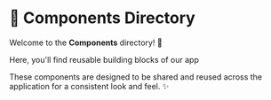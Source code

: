 # 🧩 Components Directory

Welcome to the **Components** directory! 🎉

Here, you'll find reusable building blocks of our app

These components are designed to be shared and reused across the application for a consistent look and feel. ✨
